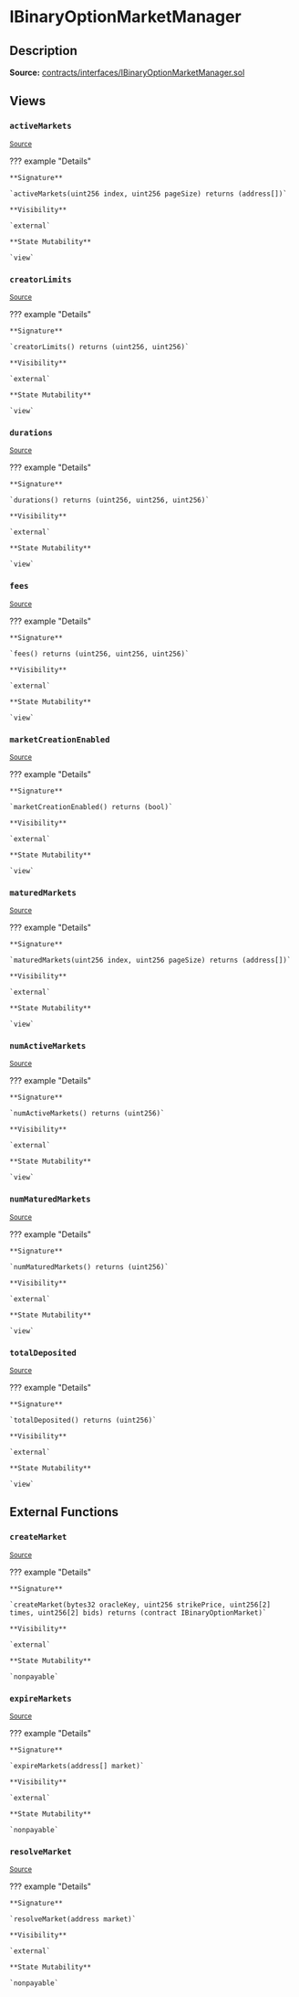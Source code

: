 # IBinaryOptionMarketManager

## Description

**Source:** [contracts/interfaces/IBinaryOptionMarketManager.sol](https://github.com/Synthetixio/synthetix/tree/v2.23.2-alpha/contracts/interfaces/IBinaryOptionMarketManager.sol)

## Views

### `activeMarkets`

<sub>[Source](https://github.com/Synthetixio/synthetix/tree/v2.23.2-alpha/contracts/interfaces/IBinaryOptionMarketManager.sol#L16)</sub>

??? example "Details"

    **Signature**

    `activeMarkets(uint256 index, uint256 pageSize) returns (address[])`

    **Visibility**

    `external`

    **State Mutability**

    `view`

### `creatorLimits`

<sub>[Source](https://github.com/Synthetixio/synthetix/tree/v2.23.2-alpha/contracts/interfaces/IBinaryOptionMarketManager.sol#L10)</sub>

??? example "Details"

    **Signature**

    `creatorLimits() returns (uint256, uint256)`

    **Visibility**

    `external`

    **State Mutability**

    `view`

### `durations`

<sub>[Source](https://github.com/Synthetixio/synthetix/tree/v2.23.2-alpha/contracts/interfaces/IBinaryOptionMarketManager.sol#L9)</sub>

??? example "Details"

    **Signature**

    `durations() returns (uint256, uint256, uint256)`

    **Visibility**

    `external`

    **State Mutability**

    `view`

### `fees`

<sub>[Source](https://github.com/Synthetixio/synthetix/tree/v2.23.2-alpha/contracts/interfaces/IBinaryOptionMarketManager.sol#L8)</sub>

??? example "Details"

    **Signature**

    `fees() returns (uint256, uint256, uint256)`

    **Visibility**

    `external`

    **State Mutability**

    `view`

### `marketCreationEnabled`

<sub>[Source](https://github.com/Synthetixio/synthetix/tree/v2.23.2-alpha/contracts/interfaces/IBinaryOptionMarketManager.sol#L12)</sub>

??? example "Details"

    **Signature**

    `marketCreationEnabled() returns (bool)`

    **Visibility**

    `external`

    **State Mutability**

    `view`

### `maturedMarkets`

<sub>[Source](https://github.com/Synthetixio/synthetix/tree/v2.23.2-alpha/contracts/interfaces/IBinaryOptionMarketManager.sol#L18)</sub>

??? example "Details"

    **Signature**

    `maturedMarkets(uint256 index, uint256 pageSize) returns (address[])`

    **Visibility**

    `external`

    **State Mutability**

    `view`

### `numActiveMarkets`

<sub>[Source](https://github.com/Synthetixio/synthetix/tree/v2.23.2-alpha/contracts/interfaces/IBinaryOptionMarketManager.sol#L15)</sub>

??? example "Details"

    **Signature**

    `numActiveMarkets() returns (uint256)`

    **Visibility**

    `external`

    **State Mutability**

    `view`

### `numMaturedMarkets`

<sub>[Source](https://github.com/Synthetixio/synthetix/tree/v2.23.2-alpha/contracts/interfaces/IBinaryOptionMarketManager.sol#L17)</sub>

??? example "Details"

    **Signature**

    `numMaturedMarkets() returns (uint256)`

    **Visibility**

    `external`

    **State Mutability**

    `view`

### `totalDeposited`

<sub>[Source](https://github.com/Synthetixio/synthetix/tree/v2.23.2-alpha/contracts/interfaces/IBinaryOptionMarketManager.sol#L13)</sub>

??? example "Details"

    **Signature**

    `totalDeposited() returns (uint256)`

    **Visibility**

    `external`

    **State Mutability**

    `view`

## External Functions

### `createMarket`

<sub>[Source](https://github.com/Synthetixio/synthetix/tree/v2.23.2-alpha/contracts/interfaces/IBinaryOptionMarketManager.sol#L22)</sub>

??? example "Details"

    **Signature**

    `createMarket(bytes32 oracleKey, uint256 strikePrice, uint256[2] times, uint256[2] bids) returns (contract IBinaryOptionMarket)`

    **Visibility**

    `external`

    **State Mutability**

    `nonpayable`

### `expireMarkets`

<sub>[Source](https://github.com/Synthetixio/synthetix/tree/v2.23.2-alpha/contracts/interfaces/IBinaryOptionMarketManager.sol#L28)</sub>

??? example "Details"

    **Signature**

    `expireMarkets(address[] market)`

    **Visibility**

    `external`

    **State Mutability**

    `nonpayable`

### `resolveMarket`

<sub>[Source](https://github.com/Synthetixio/synthetix/tree/v2.23.2-alpha/contracts/interfaces/IBinaryOptionMarketManager.sol#L27)</sub>

??? example "Details"

    **Signature**

    `resolveMarket(address market)`

    **Visibility**

    `external`

    **State Mutability**

    `nonpayable`
